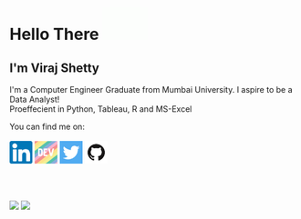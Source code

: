 # Hello There <img src = "https://github.com/VirajVShetty/VirajVShetty/blob/main/Source/hello.gif" width="80px">

## I'm Viraj Shetty

I'm a Computer Engineer Graduate from Mumbai University. I aspire to be a Data Analyst! </br>
Proeffecient in Python, Tableau, R and MS-Excel

You can find me on: </br> </br>
<a href="https://www.linkedin.com/in/viraj-shetty-0a972315b/"><img height="40" src="https://github.com/VirajVShetty/VirajVShetty/blob/main/Source/linkedin.png"></a>
<a href="https://dev.to/virajvshetty"><img height="40" src="https://github.com/VirajVShetty/VirajVShetty/blob/main/Source/devto.png"></a>
<a href="https://twitter.com/virajshetty47"><img height="40" src="https://github.com/VirajVShetty/VirajVShetty/blob/main/Source/twitter.png"></a>
<a href="https://github.com/VirajVShetty"><img height="40" src="https://github.com/VirajVShetty/VirajVShetty/blob/main/Source/github.png"></a>

</br></br>

<img src ="https://github-readme-stats.vercel.app/api?username=VirajVShetty&&show_icons=true&title_color=ffffff&icon_color=bb2acf&text_color=daf7dc&bg_color=151515" >
<img src = "https://github-readme-stats.vercel.app/api/top-langs/?username=VirajVShetty&langs_count=8"
